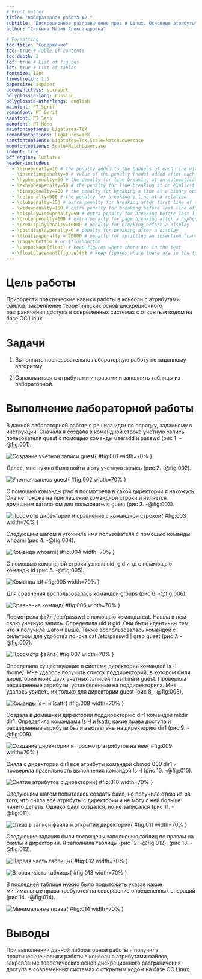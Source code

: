 ```yaml
---
# Front matter
title: "Лабораторная работа №2."
subtitle: "Дискреционное разграничение прав в Linux. Основные атрибуты"
author: "Силкина Мария Александровна"

# Formatting
toc-title: "Содержание"
toc: true # Table of contents
toc_depth: 2
lof: true # List of figures
lot: true # List of tables
fontsize: 12pt
linestretch: 1.5
papersize: a4paper
documentclass: scrreprt
polyglossia-lang: russian
polyglossia-otherlangs: english
mainfont: PT Serif
romanfont: PT Serif
sansfont: PT Sans
monofont: PT Mono
mainfontoptions: Ligatures=TeX
romanfontoptions: Ligatures=TeX
sansfontoptions: Ligatures=TeX,Scale=MatchLowercase
monofontoptions: Scale=MatchLowercase
indent: true
pdf-engine: lualatex
header-includes:
  - \linepenalty=10 # the penalty added to the badness of each line within a paragraph (no associated penalty node) Increasing the value makes tex try to have fewer lines in the paragraph.
  - \interlinepenalty=0 # value of the penalty (node) added after each line of a paragraph.
  - \hyphenpenalty=50 # the penalty for line breaking at an automatically inserted hyphen
  - \exhyphenpenalty=50 # the penalty for line breaking at an explicit hyphen
  - \binoppenalty=700 # the penalty for breaking a line at a binary operator
  - \relpenalty=500 # the penalty for breaking a line at a relation
  - \clubpenalty=150 # extra penalty for breaking after first line of a paragraph
  - \widowpenalty=150 # extra penalty for breaking before last line of a paragraph
  - \displaywidowpenalty=50 # extra penalty for breaking before last line before a display math
  - \brokenpenalty=100 # extra penalty for page breaking after a hyphenated line
  - \predisplaypenalty=10000 # penalty for breaking before a display
  - \postdisplaypenalty=0 # penalty for breaking after a display
  - \floatingpenalty = 20000 # penalty for splitting an insertion (can only be split footnote in standard LaTeX)
  - \raggedbottom # or \flushbottom
  - \usepackage{float} # keep figures where there are in the text
  - \floatplacement{figure}{H} # keep figures where there are in the text
---
```


# Цель работы

Приобрести практические навыки работы в консоли с атрибутами файлов, закрепление теоретических основ дискреционного разграничения доступа в современных системах с открытым кодом на базе ОС Linux.

# Задачи

1. Выполнить последовательно лабораторную работу по заданному алгоритму.

2. Ознакомиться с атрибутами и правами и заполнить таблицы из лабораторной.

# Выполнение лабораторной работы 

В данной лабораторной работе я решила идти по порядку, заданному в инструкции. Сначала я создала в командной строке учетную запись пользователя guest с помощью команды useradd и passwd (рис 1. -@fig:001).

![Создание учетной записи guest](image/1.png){ #fig:001 width=70% }

Далее, мне нужно было войти в эту учетную запись (рис 2. -@fig:002). 

![Учетная запись guest](image/2.png){ #fig:002 width=70% }

С помощью команды pwd я посмотрела в какой директории я нахожусь. Она не похожа на приглашение командной строки и является домашним каталогом для пользователя guest (рис 3. -@fig:003).

![Просмотр директории и сравнение с командной строкой](image/3.png){ #fig:003 width=70% }

Следующим  шагом я уточнила имя пользователя с помощью команды whoami (рис 4. -@fig:004).

![Команда whoami](image/4.png){ #fig:004 width=70% }

С помощью командной строки узнала uid, gid и тд с поммощью команды id (рис 5. -@fig:005).

![Команда id](image/5.png){ #fig:005 width=70% }

Для сравнения воспользовалась командой groups (рис 6. -@fig:006).

![Сравнение команд](image/6.png){ #fig:006 width=70% }

Посмотрела файл /etc/passwd с помощью команды cat. Нашла в нем свою учетную запись. Определила uid и gid. Они были идентичны тем, что я получила шагом выше. Также воспользовалась командой с фильтром для удобства поиска cat /etc/passwd | grep guest (рис 7. -@fig:007).

![Просмотр файла](image/7.png){ #fig:007 width=70% }

Определила существующие в системе директории командой ls -l /home/. Мне удалось получить список поддиректорий, в котором были директории моих двух учетных записей masilkina и guest. Проверила расширенные атрибуты, установленные на поддиректориях. Мне удалось увидеть их только для директории guest (рис 8. -@fig:008).

![Команды ls -l и lsattr](image/8.png){ #fig:008 width=70% }

Создала в домашней директории поддиректорию dir1 командой mkdir dir1. Определила командами ls -l и lsattr, какие права доступа и расширенные атрибуты были выставлены на директорию dir1 (рис 9. -@fig:009).

![Создание директории и просмотр атрибутов на нее](image/9.png){ #fig:009 width=70% }

Сняла с директории dir1 все атрибуты командой chmod 000 dir1 и проверила правильность выполнения командой ls -l (рис 10. -@fig:010).

![Снятие атрибутов с директории](image/10.png){ #fig:010 width=70% }

Следующим шагом попыталась создать файл, но получила отказ из-за того, что сняла все атрибуты с директории и не могу с ней больше ничего делать. Однако файл создался, но не записался (рис 11. -@fig:011).

![Отказ в записи файла и открытии директории](image/11.png){ #fig:011 width=70% }

Следующие задания были посвящены заполнению таблиц по правам на файлы и директории. Я заполнила таблицы (рис 12. -@fig:012). (рис 13. -@fig:013).

![Первая часть таблицы](image/12.png){ #fig:012 width=70% }

![Вторая часть таблицы](image/13.png){ #fig:013 width=70% }

В последней таблице нужно было подытожить указав какие минимальные права требуются на совершение определенных операций (рис 14. -@fig:014).

![Минимальные права](image/14.png){ #fig:014 width=70% }

# Выводы

При выполнении данной лабораторной работы я получила практические навыки работы в консоли с атрибутами файлов, закрепление теоретических основ дискреционного разграничения доступа в современных системах с открытым кодом на базе ОС Linux.